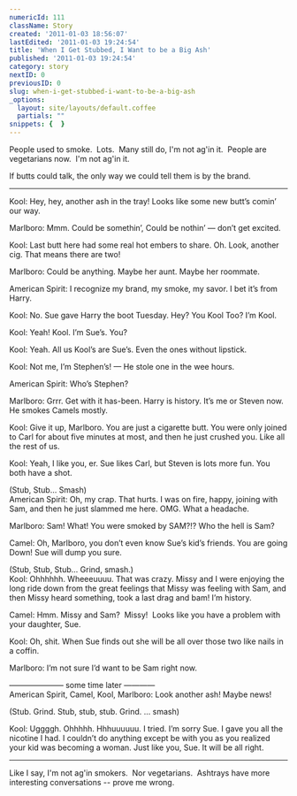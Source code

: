 ```yaml
---
numericId: 111
className: Story
created: '2011-01-03 18:56:07'
lastEdited: '2011-01-03 19:24:54'
title: 'When I Get Stubbed, I Want to be a Big Ash'
published: '2011-01-03 19:24:54'
category: story
nextID: 0
previousID: 0
slug: when-i-get-stubbed-i-want-to-be-a-big-ash
_options:
  layout: site/layouts/default.coffee
  partials: ""
snippets: {  }
---
```

People used to smoke. &nbsp;Lots. &nbsp;Many still do, I'm not ag'in it. &nbsp;People are vegetarians now. &nbsp;I'm not ag'in it.

If butts could talk, the only way we could tell them is by the brand.

-------------------------------------------

Kool: Hey, hey, another ash in the tray! Looks like some new butt&rsquo;s comin&rsquo; our way.

Marlboro: Mmm. Could be somethin&rsquo;, Could be nothin&rsquo; &mdash; don&rsquo;t get excited.

Kool: Last butt here had some real hot embers to share. Oh. Look, another cig. That means there are two!

Marlboro: Could be anything. Maybe her aunt. Maybe her roommate.

American Spirit: I recognize my brand, my smoke, my savor. I bet it&rsquo;s from Harry.

Kool: No. Sue gave Harry the boot Tuesday. Hey? You Kool Too? I&rsquo;m Kool.

Kool: Yeah! Kool. I&rsquo;m Sue&rsquo;s. You?

Kool: Yeah. All us Kool&rsquo;s are Sue&rsquo;s. Even the ones without lipstick.

Kool: Not me, I&rsquo;m Stephen&rsquo;s! &mdash; He stole one in the wee hours.

American Spirit: Who&rsquo;s Stephen?

Marlboro: Grrr. Get with it has-been. Harry is history. It&rsquo;s me or Steven now. He smokes Camels mostly.

Kool: Give it up, Marlboro. You are just a cigarette butt. You were only joined to Carl for about five minutes at most, and then he just crushed you. Like all the rest of us.

Kool: Yeah, I like you, er. Sue likes Carl, but Steven is lots more fun. You both have a shot.

(Stub, Stub&hellip; Smash)  
American Spirit: Oh, my crap. That hurts. I was on fire, happy, joining with Sam, and then he just slammed me here. OMG. What a headache.

Marlboro: Sam! What! You were smoked by SAM?!? Who the hell is Sam?

Camel: Oh, Marlboro, you don&rsquo;t even know Sue&rsquo;s kid&rsquo;s friends. You are going Down! Sue will dump you sure.

(Stub, Stub, Stub&hellip; Grind, smash.)  
Kool: Ohhhhhh. Wheeeuuuu. That was crazy. Missy and I were enjoying the long ride down from the great feelings that Missy was feeling with Sam, and then Missy heard something, took a last drag and bam! I&rsquo;m history.

Camel: Hmm. Missy and Sam? &nbsp;Missy! &nbsp;Looks like you have a problem with your daughter, Sue.

Kool: Oh, shit. When Sue finds out she will be all over those two like nails in a coffin.

Marlboro: I&rsquo;m not sure I&rsquo;d want to be Sam right now.

&mdash;&mdash;&mdash;&mdash;&mdash;&mdash;&mdash; some time later &mdash;&mdash;&mdash;&mdash;   
American Spirit, Camel, Kool, Marlboro: Look another ash! Maybe news!

(Stub. Grind. Stub, stub, stub. Grind. &hellip; smash)

Kool: Uggggh. Ohhhhh. Hhhuuuuuu. I tried. I&rsquo;m sorry Sue. I gave you all the nicotine I had. I couldn&rsquo;t do anything except be with you as you realized your kid was becoming a woman. Just like you, Sue. It will be all right.

-----------------------------

Like I say, I'm not ag'in smokers. &nbsp;Nor vegetarians. &nbsp;Ashtrays have more interesting conversations -- prove me wrong.

